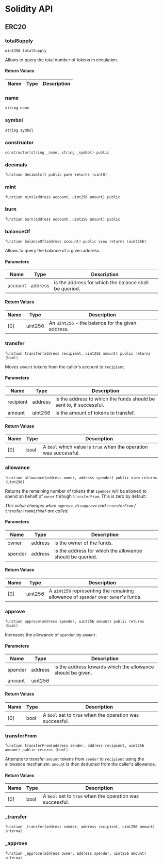 # Solidity API

## ERC20

### totalSupply

```solidity
uint256 totalSupply
```

Allows to query the total number of tokens in circulation.

#### Return Values

| Name | Type | Description |
| ---- | ---- | ----------- |

### name

```solidity
string name
```

### symbol

```solidity
string symbol
```

### constructor

```solidity
constructor(string _name, string _symbol) public
```

### decimals

```solidity
function decimals() public pure returns (uint8)
```

### mint

```solidity
function mint(address account, uint256 amount) public
```

### burn

```solidity
function burn(address account, uint256 amount) public
```

### balanceOf

```solidity
function balanceOf(address account) public view returns (uint256)
```

Allows to query the balance of a given address.

#### Parameters

| Name | Type | Description |
| ---- | ---- | ----------- |
| account | address | is the address for which the balance shall be queried. |

#### Return Values

| Name | Type | Description |
| ---- | ---- | ----------- |
| [0] | uint256 | An `uint256` - the balance for the given address. |

### transfer

```solidity
function transfer(address recipient, uint256 amount) public returns (bool)
```

Moves `amount` tokens from the caller's account to `recipient`.

#### Parameters

| Name | Type | Description |
| ---- | ---- | ----------- |
| recipient | address | is the address to which the funds should be sent to, if successful. |
| amount | uint256 | is the amount of tokens to transfef. |

#### Return Values

| Name | Type | Description |
| ---- | ---- | ----------- |
| [0] | bool | A `bool` which value is `true` when the operation was successful. |

### allowance

```solidity
function allowance(address owner, address spender) public view returns (uint256)
```

Returns the remaining number of tokens that `spender` will be allowed to spend on behalf of `owner`
through `transferFrom`. This is zero by default.

_This value changes when `approve`, `disapprove` and `transferFrom` / `transferFromWithRef` are called._

#### Parameters

| Name | Type | Description |
| ---- | ---- | ----------- |
| owner | address | is the owner of the funds. |
| spender | address | is the address for which the allowance should be queried. |

#### Return Values

| Name | Type | Description |
| ---- | ---- | ----------- |
| [0] | uint256 | A `uint256` representing the remaining allowance of `spender` over `owner`'s funds. |

### approve

```solidity
function approve(address spender, uint256 amount) public returns (bool)
```

Increases the allowance of `spender` by `amount`.

#### Parameters

| Name | Type | Description |
| ---- | ---- | ----------- |
| spender | address | is the address towards which the allowance should be given. |
| amount | uint256 |  |

#### Return Values

| Name | Type | Description |
| ---- | ---- | ----------- |
| [0] | bool | A `bool` set to `true` when the operation was successful. |

### transferFrom

```solidity
function transferFrom(address sender, address recipient, uint256 amount) public returns (bool)
```

Attempts to transfer `amount` tokens from `sender` to `recipient` using the
allowance mechanism. `amount` is then deducted from the caller's allowance.

#### Return Values

| Name | Type | Description |
| ---- | ---- | ----------- |
| [0] | bool | A `bool` set to `true` when the operation was successful. |

### _transfer

```solidity
function _transfer(address sender, address recipient, uint256 amount) internal
```

### _approve

```solidity
function _approve(address owner, address spender, uint256 amount) internal
```

